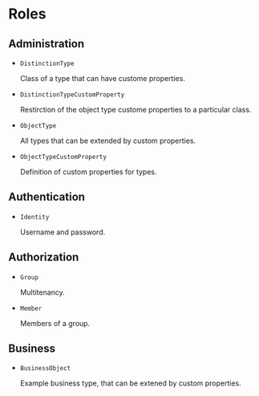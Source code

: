 # Roles

## Administration

* `DistinctionType`

  Class of a type that can have custome properties. 

* `DistinctionTypeCustomProperty`

  Restirction of the object type custome properties to a particular class. 

* `ObjectType`

  All types that can be extended by custom properties.

* `ObjectTypeCustomProperty`

  Definition of custom properties for types.

## Authentication

* `Identity`

  Username and password. 

## Authorization

* `Group`

  Multitenancy. 

* `Member`

  Members of a group. 

## Business

* `BusinessObject`

  Example business type, that can be extened by custom properties. 